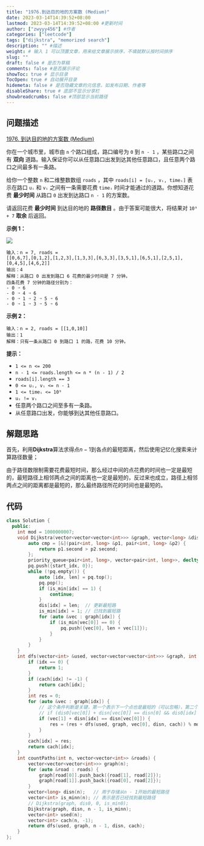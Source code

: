 ```yaml
---
title: "1976.到达目的地的方案数 (Medium)"
date: 2023-03-14T14:39:52+08:00
lastmod: 2023-03-14T14:39:52+08:00 #更新时间
author: ["zwyyy456"] #作者
categories: ["leetcode"]
tags: ["dijkstra", "memorized search"]
description: "" #描述
weight: # 输入 1 可以顶置文章，用来给文章展示排序，不填就默认按时间排序
slug: ""
draft: false # 是否为草稿
comments: false #是否展示评论
showToc: true # 显示目录
TocOpen: true # 自动展开目录
hidemeta: false # 是否隐藏文章的元信息，如发布日期、作者等
disableShare: true # 底部不显示分享栏
showbreadcrumbs: false #顶部显示当前路径
---
```

## 问题描述
[1976. 到达目的地的方案数 (Medium)](https://leetcode.cn/problems/number-of-ways-to-arrive-at-destination/)

你在一个城市里，城市由 `n` 个路口组成，路口编号为 `0` 到 `n - 1` ，某些路口之间有 **双向**
道路。输入保证你可以从任意路口出发到达其他任意路口，且任意两个路口之间最多有一条路。

给你一个整数 `n` 和二维整数数组 `roads` ，其中 `roads[i] = [uᵢ, vᵢ, timeᵢ]`
表示在路口 `uᵢ` 和 `vᵢ` 之间有一条需要花费 `timeᵢ` 时间才能通过的道路。你想知道花费
**最少时间** 从路口 `0` 出发到达路口 `n - 1` 的方案数。

请返回花费 **最少时间** 到达目的地的 **路径数目** 。由于答案可能很大，将结果对 `10⁹ + 7`
**取余** 后返回。

**示例 1：**

![](https://pic-upyun.zwyyy456.tech/smms/2023-12-26-065542.png)

```
输入：n = 7, roads =
[[0,6,7],[0,1,2],[1,2,3],[1,3,3],[6,3,3],[3,5,1],[6,5,1],[2,5,1],[0,4,5],[4,6,2]]
输出：4
解释：从路口 0 出发到路口 6 花费的最少时间是 7 分钟。
四条花费 7 分钟的路径分别为：
- 0 ➝ 6
- 0 ➝ 4 ➝ 6
- 0 ➝ 1 ➝ 2 ➝ 5 ➝ 6
- 0 ➝ 1 ➝ 3 ➝ 5 ➝ 6

```

**示例 2：**

```
输入：n = 2, roads = [[1,0,10]]
输出：1
解释：只有一条从路口 0 到路口 1 的路，花费 10 分钟。

```

**提示：**

- `1 <= n <= 200`
- `n - 1 <= roads.length <= n * (n - 1) / 2`
- `roads[i].length == 3`
- `0 <= uᵢ, vᵢ <= n - 1`
- `1 <= timeᵢ <= 10⁹`
- `uᵢ != vᵢ`
- 任意两个路口之间至多有一条路。
- 从任意路口出发，你能够到达其他任意路口。

## 解题思路
首先，利用**Dijkstra**算法求得点$n-1$到各点的最短距离，然后使用记忆化搜索来计算路径数量；

由于路径数限制需要花费最短时间，那么经过中间的点花费的时间也一定是最短的，最短路径上相邻两点之间的距离也一定是最短的，反过来也成立，路径上相邻两点之间的距离都是最短的，那么最终路径所花的时间也是最短的。

## 代码
```cpp
class Solution {
  public:
    int mod = 1000000007;
    void Dijkstra(vector<vector<vector<int>>> &graph, vector<long> &dis, int start_idx, vector<int> &is_min) {
        auto cmp = [&](pair<int, long> &p1, pair<int, long> &p2) {
            return p1.second > p2.second;
        };
        priority_queue<pair<int, long>, vector<pair<int, long>>, decltype(cmp)> pq(cmp);
        pq.push({start_idx, 0});
        while (!pq.empty()) {
            auto [idx, len] = pq.top();
            pq.pop();
            if (is_min[idx] == 1) {
                continue;
            }
            dis[idx] = len;  // 更新最短路
            is_min[idx] = 1; // 已找到最短路
            for (auto &vec : graph[idx]) {
                if (is_min[vec[0]] == 0) {
                    pq.push({vec[0], len + vec[1]});
                }
            }
        }
    }
    int dfs(vector<int> &used, vector<vector<vector<int>>> &graph, int idx, vector<long> &disn, vector<int> &cach) {
        if (idx == 0) {
            return 1;
        }
        if (cach[idx] != -1) {
            return cach[idx];
        }
        int res = 0;
        for (auto &vec : graph[idx]) {
            // 这个条件判断是关键，第一个表示下一个点也是最短的（可以忽略），第二个表示不会走回路，第三个表示每次走最短路径
            // if (dis0[vec[0]] + disn[vec[0]] == disn[0] && dis0[idx] > dis0[vec[0]] && vec[1] + disn[idx] == disn[vec[0]]) {
            if (vec[1] + disn[idx] == disn[vec[0]]) {
                res = (res + dfs(used, graph, vec[0], disn, cach)) % mod;
            }
        }
        cach[idx] = res;
        return cach[idx];
    }
    int countPaths(int n, vector<vector<int>> &roads) {
        vector<vector<vector<int>>> graph(n);
        for (auto &road : roads) {
            graph[road[0]].push_back({road[1], road[2]});
            graph[road[1]].push_back({road[0], road[2]});
        }
        vector<long> disn(n);   // 用于存储从n - 1开始的最短路径
        vector<int> is_minn(n); // 表示是否已经找到最短路径
        // Dijkstra(graph, dis0, 0, is_min0);
        Dijkstra(graph, disn, n - 1, is_minn);
        vector<int> used(n);
        vector<int> cach(n, -1);
        return dfs(used, graph, n - 1, disn, cach);
    }
};
```
